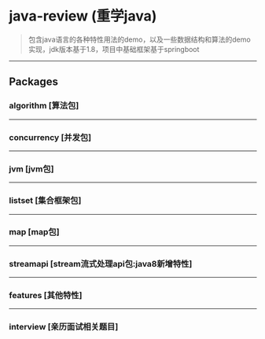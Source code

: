 # java-review (重学java)
>包含java语言的各种特性用法的demo，以及一些数据结构和算法的demo实现，jdk版本基于1.8，项目中基础框架基于springboot

***

## Packages
### algorithm [算法包] 
---
### concurrency [并发包]
---
### jvm [jvm包]
---
### listset [集合框架包]
---
### map [map包]
---
### streamapi [stream流式处理api包:java8新增特性]
---
### features [其他特性]
---
### interview [亲历面试相关题目]

